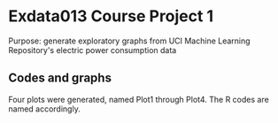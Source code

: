 # Exdata013 Course Project 1
 Purpose: generate exploratory graphs from UCI Machine Learning Repository's electric power consumption data
 
 ## Codes and graphs
 Four plots were generated, named Plot1 through Plot4. The R codes are named accordingly. 
